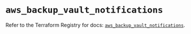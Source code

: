 # `aws_backup_vault_notifications`

Refer to the Terraform Registry for docs: [`aws_backup_vault_notifications`](https://registry.terraform.io/providers/hashicorp/aws/5.48.0/docs/resources/backup_vault_notifications).
